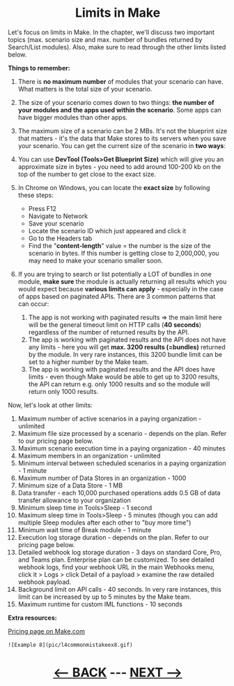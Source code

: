 <div align="center">



# Limits in Make
</div>

Let's focus on limits in Make. In the chapter, we'll discuss two important topics (max. scenario size and max. number of bundles returned by Search/List modules). Also, make sure to read through the other limits listed below.

__Things to remember:__

1. There is __no maximum number__ of modules that your scenario can have. What matters is the total size of your scenario.
2. The size of your scenario comes down to two things: __the number of your modules and the apps used within the scenario__. Some apps can have bigger modules than other apps.
3. The maximum size of a scenario can be 2 MBs. It's not the blueprint size that matters - it's the data that Make stores to its servers when you save your scenario. You can get the current size of the scenario in __two ways__:
  1. You can use __DevTool (Tools>Get Blueprint Size)__ which will give you an approximate size in bytes - you need to add around 100-200 kb on the top of the number to get close to the exact size.
  2. In Chrome on Windows, you can locate the __exact size__ by following these steps:
     * Press F12
     * Navigate to Network
     * Save your scenario
     * Locate the scenario ID which just appeared and click it
     * Go to the Headers tab
     * Find the "__content-length__" value = the number is the size of the scenario in bytes. If this number is getting close to 2,000,000, you may need to make your scenario smaller soon.
  
4. If you are trying to search or list potentially a LOT of bundles in one module, __make sure__ the module is actually returning all results which you would expect because __various limits can apply__ - especially in the case of apps based on paginated APIs. There are 3 common patterns that can occur:
   1. The app is not working with paginated results => the main limit here will be the general timeout limit on HTTP calls (__40 seconds__) regardless of the number of returned results by the API.
   2. The app is working with paginated results and the API does not have any limits - here you will get __max. 3200 results (=bundles)__ returned by the module. In very rare instances, this 3200 bundle limit can be set to a higher number by the Make team.
   3. The app is working with paginated results and the API does have limits - even though Make would be able to get up to 3200 results, the API can return e.g. only 1000 results and so the module will return only 1000 results.
   
Now, let's look at other limits:

1. Maximum number of active scenarios in a paying organization - unlimited
2. Maximum file size processed by a scenario - depends on the plan. Refer to our pricing page below.
3. Maximum scenario execution time in a paying organization - 40 minutes
4. Maximum members in an organization - unlimited
5. Minimum interval between scheduled scenarios in a paying organization - 1 minute
6. Maximum number of Data Stores in an organization - 1000
7. Minimum size of a Data Store - 1 MB
8. Data transfer - each 10,000 purchased operations adds 0.5 GB of data transfer allowance to your organization
9. Minimum sleep time in Tools>Sleep - 1 second
10. Maximum sleep time in Tools>Sleep - 5 minutes (though you can add multiple Sleep modules after each other to "buy more time")
11. Minimum wait time of Break module - 1 minute
12. Execution log storage duration - depends on the plan. Refer to our pricing page below.
13. Detailed webhook log storage duration - 3 days on standard Core, Pro, and Teams plan. Enterprise plan can be customized. To see detailed webhook logs, find your webhook URL in the main Webhooks menu, click it > Logs > click Detail of a payload > examine the raw detailed webhook payload.
14. Background limit on API calls - 40 seconds. In very rare instances, this limit can be increased by up to 5 minutes by the Make team.
15. Maximum runtime for custom IML functions - 10 seconds

__Extra resources:__

[Pricing page on Make.com](https://www.make.com/en/pricing)

    ![Example 8](pic/l4commonmistakeex8.gif)


<div align="center">


# [<-- BACK](l4commonmistakes2.md) --- [NEXT -->](l4.md)
</div>

